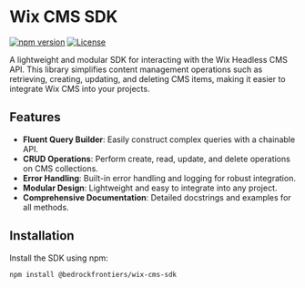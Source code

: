 # Wix CMS SDK

[![npm version](https://img.shields.io/npm/v/@bedrockfrontiers/wix-cms-sdk)](https://www.npmjs.com/package/@bedrockfrontiers/wix-cms-sdk)
[![License](https://img.shields.io/badge/license-MIT-blue.svg)](https://opensource.org/licenses/MIT)

A lightweight and modular SDK for interacting with the Wix Headless CMS API. This library simplifies content management operations such as retrieving, creating, updating, and deleting CMS items, making it easier to integrate Wix CMS into your projects.

## Features

- **Fluent Query Builder**: Easily construct complex queries with a chainable API.
- **CRUD Operations**: Perform create, read, update, and delete operations on CMS collections.
- **Error Handling**: Built-in error handling and logging for robust integration.
- **Modular Design**: Lightweight and easy to integrate into any project.
- **Comprehensive Documentation**: Detailed docstrings and examples for all methods.

## Installation

Install the SDK using npm:

```bash
npm install @bedrockfrontiers/wix-cms-sdk
```